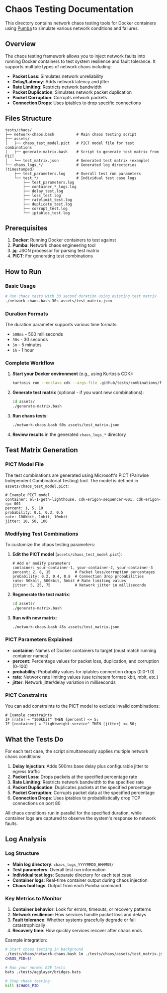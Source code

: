 # Chaos Testing Documentation

This directory contains network chaos testing tools for Docker containers using [Pumba](https://github.com/alexei-led/pumba) to simulate various network conditions and failures.

## Overview

The chaos testing framework allows you to inject network faults into running Docker containers to test system resilience and fault tolerance. It supports multiple types of network chaos including:

- **Packet Loss**: Simulates network unreliability
- **Delay/Latency**: Adds network latency and jitter
- **Rate Limiting**: Restricts network bandwidth
- **Packet Duplication**: Simulates network packet duplication
- **Packet Corruption**: Corrupts network packets
- **Connection Drops**: Uses iptables to drop specific connections

## Files Structure

```
tests/chaos/
├── network-chaos.bash          # Main chaos testing script
├── assets/
│   ├── chaos_test_model.pict   # PICT model file for test combinations
│   ├── generate-matrix.bash    # Script to generate test matrix from PICT
│   └── test_matrix.json        # Generated test matrix (example)
└── chaos_logs_*/               # Generated log directories (timestamped)
    ├── test_parameters.log     # Overall test run parameters
    └── test_*/                 # Individual test case logs
        ├── test_parameters.log
        ├── container_*_logs.log
        ├── delay_test.log
        ├── loss_test.log
        ├── ratelimit_test.log
        ├── duplicate_test.log
        ├── corrupt_test.log
        └── iptables_test.log
```

## Prerequisites

1. **Docker**: Running Docker containers to test against
2. **Pumba**: Network chaos engineering tool
3. **jq**: JSON processor for parsing test matrix
4. **PICT**: For generating test combinations

## How to Run

### Basic Usage

```bash
# Run chaos tests with 30 second duration using existing test matrix
./network-chaos.bash 30s assets/test_matrix.json
```

### Duration Formats

The duration parameter supports various time formats:
- `500ms` - 500 milliseconds
- `30s` - 30 seconds  
- `5m` - 5 minutes
- `1h` - 1 hour

### Complete Workflow

1. **Start your Docker environment** (e.g., using Kurtosis CDK):
   ```bash
   kurtosis run --enclave cdk --args-file .github/tests/combinations/fork12-cdk-erigon-sovereign.yml .
   ```

2. **Generate test matrix** (optional - if you want new combinations):
   ```bash
   cd assets/
   ./generate-matrix.bash
   ```

3. **Run chaos tests**:
   ```bash
   ./network-chaos.bash 60s assets/test_matrix.json
   ```

4. **Review results** in the generated `chaos_logs_*` directory

## Test Matrix Generation

### PICT Model File

The test combinations are generated using Microsoft's PICT (Pairwise Independent Combinatorial Testing) tool. The model is defined in `assets/chaos_test_model.pict`:

```pict
# Example PICT model
container: el-1-geth-lighthouse, cdk-erigon-sequencer-001, cdk-erigon-rpc-001
percent: 1, 5, 10
probability: 0.1, 0.3, 0.5
rate: 100kbit, 1mbit, 10mbit
jitter: 10, 50, 100
```

### Modifying Test Combinations

To customize the chaos testing parameters:

1. **Edit the PICT model** (`assets/chaos_test_model.pict`):
   ```pict
   # Add or modify parameters
   container: your-container-1, your-container-2, your-container-3
   percent: 2, 8, 15           # Packet loss/corruption percentages
   probability: 0.2, 0.4, 0.8  # Connection drop probabilities  
   rate: 50kbit, 500kbit, 5mbit # Rate limiting values
   jitter: 5, 25, 75           # Network jitter in milliseconds
   ```

2. **Regenerate the test matrix**:
   ```bash
   cd assets/
   ./generate-matrix.bash
   ```

3. **Run with new matrix**:
   ```bash
   ./network-chaos.bash 45s assets/test_matrix.json
   ```

### PICT Parameters Explained

- **container**: Names of Docker containers to target (must match running container names)
- **percent**: Percentage values for packet loss, duplication, and corruption (0-100)
- **probability**: Probability values for iptables connection drops (0.0-1.0)
- **rate**: Network rate limiting values (use tc/netem format: kbit, mbit, etc.)
- **jitter**: Network jitter/delay variation in milliseconds

### PICT Constraints

You can add constraints to the PICT model to exclude invalid combinations:

```pict
# Example constraints
IF [rate] = "100kbit" THEN [percent] <= 5;
IF [container] = "lightweight-service" THEN [jitter] <= 50;
```

## What the Tests Do

For each test case, the script simultaneously applies multiple network chaos conditions:

1. **Delay Injection**: Adds 500ms base delay plus configurable jitter to egress traffic
2. **Packet Loss**: Drops packets at the specified percentage rate
3. **Rate Limiting**: Restricts network bandwidth to the specified rate
4. **Packet Duplication**: Duplicates packets at the specified percentage
5. **Packet Corruption**: Corrupts packet data at the specified percentage  
6. **Connection Drops**: Uses iptables to probabilistically drop TCP connections on port 80

All chaos conditions run in parallel for the specified duration, while container logs are captured to observe the system's response to network faults.

## Log Analysis

### Log Structure

- **Main log directory**: `chaos_logs_YYYYMMDD_HHMMSS/`
- **Test parameters**: Overall test run information
- **Individual test logs**: Separate directory for each test case
- **Container logs**: Real-time container output during chaos injection
- **Chaos tool logs**: Output from each Pumba command

### Key Metrics to Monitor

1. **Container behavior**: Look for errors, timeouts, or recovery patterns
2. **Network resilience**: How services handle packet loss and delays
3. **Fault tolerance**: Whether systems gracefully degrade or fail catastrophically
4. **Recovery time**: How quickly services recover after chaos ends


Example integration:
```bash
# Start chaos testing in background
./tests/chaos/network-chaos.bash 1m ./tests/chaos/assets/test_matrix.json &
CHAOS_PID=$!

# Run your normal E2E tests
bats ./tests/agglayer/bridges.bats

# Stop chaos testing
kill $CHAOS_PID
```
